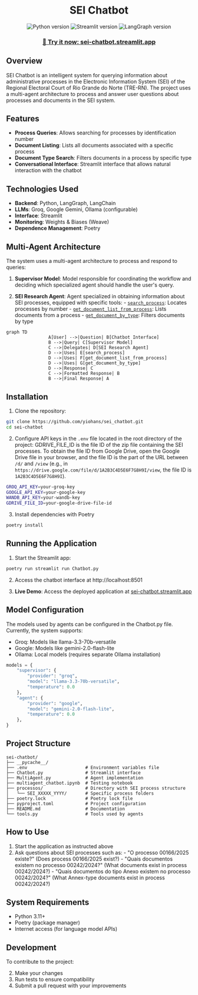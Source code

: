 <h1 align="center">SEI Chatbot</h1> 

<div align="center">
        <img src="https://img.shields.io/badge/Python-3.11+-blue?logo=python" alt="Python version">
        <img src="https://img.shields.io/badge/Streamlit-1.29.0+-green?logo=streamlit" alt="Streamlit version">
        <img src="https://img.shields.io/badge/LangGraph-0.0.20+-orange" alt="LangGraph version">
        <h3><a href="https://sei-chatbot.streamlit.app" target="_blank">🔗 Try it now: sei-chatbot.streamlit.app</a></h3>
</div>

## Overview

SEI Chatbot is an intelligent system for querying information about administrative processes in the Electronic Information System (SEI) of the Regional Electoral Court of Rio Grande do Norte (TRE-RN). The project uses a multi-agent architecture to process and answer user questions about processes and documents in the SEI system.

## Features

- **Process Queries**: Allows searching for processes by identification number
- **Document Listing**: Lists all documents associated with a specific process
- **Document Type Search**: Filters documents in a process by specific type
- **Conversational Interface**: Streamlit interface that allows natural interaction with the chatbot

## Technologies Used

- **Backend**: Python, LangGraph, LangChain
- **LLMs**: Groq, Google Gemini, Ollama (configurable)
- **Interface**: Streamlit
- **Monitoring**: Weights & Biases (Weave)
- **Dependence Management**: Poetry

## Multi-Agent Architecture

The system uses a multi-agent architecture to process and respond to queries:

1. **Supervisor Model**: Model responsible for coordinating the workflow and deciding which specialized agent should handle the user's query.

2. **SEI Research Agent**: Agent specialized in obtaining information about SEI processes, equipped with specific tools:
         - [`search_process`](tools.py): Locates processes by number
         - [`get_document_list_from_process`](tools.py): Lists documents from a process
         - [`get_document_by_type`](tools.py): Filters documents by type

```mermaid
graph TD
                A[User] -->|Question| B[Chatbot Interface]
                B -->|Query| C[Supervisor Model]
                C -->|Delegates| D[SEI Research Agent]
                D -->|Uses| E[search_process]
                D -->|Uses| F[get_document_list_from_process]
                D -->|Uses| G[get_document_by_type]
                D -->|Response| C
                C -->|Formatted Response| B
                B -->|Final Response| A
```
## Installation
1. Clone the repository:
```bash
git clone https://github.com/yiohans/sei_chatbot.git
cd sei-chatbot
```

2. Configure API keys in the `.env` file located in the root directory of the project:
GDRIVE_FILE_ID is the file ID of the zip file containing the SEI processes. To obtain the file ID from Google Drive, open the Google Drive file in your browser, and the file ID is the part of the URL between `/d/` and `/view` (e.g., in `https://drive.google.com/file/d/1A2B3C4D5E6F7G8H9I/view`, the file ID is `1A2B3C4D5E6F7G8H9I`).

```bash
GROQ_API_KEY=your-groq-key
GOOGLE_API_KEY=your-google-key
WANDB_API_KEY=your-wandb-key
GDRIVE_FILE_ID=your-google-drive-file-id
```

3. Install dependencies with Poetry
```bash
poetry install
```
## Running the Application

1. Start the Streamlit app:
```bash
poetry run streamlit run Chatbot.py
```

2. Access the chatbot interface at http://localhost:8501

3. **Live Demo**: Access the deployed application at [sei-chatbot.streamlit.app](https://sei-chatbot.streamlit.app)

## Model Configuration
The models used by agents can be configured in the Chatbot.py file. Currently, the system supports:

- Groq: Models like llama-3.3-70b-versatile
- Google: Models like gemini-2.0-flash-lite
- Ollama: Local models (requires separate Ollama installation)

```python
models = {
    "supervisor": {
        "provider": "groq",
        "model": "llama-3.3-70b-versatile",
        "temperature": 0.0
    },
    "agent": {
        "provider": "google",
        "model": "gemini-2.0-flash-lite",
        "temperature": 0.0
    },
}
```

## Project Structure

```
sei-chatbot/
├── __pycache__/
├── .env                      # Environment variables file
├── Chatbot.py                # Streamlit interface
├── MultiAgent.py             # Agent implementation
├── multiagent_chatbot.ipynb  # Testing notebook
├── processos/                # Directory with SEI process structure
│   └── SEI_XXXXX_YYYY/       # Specific process folders
├── poetry.lock               # Poetry lock file
├── pyproject.toml            # Project configuration
├── README.md                 # Documentation
└── tools.py                  # Tools used by agents
```

## How to Use
1. Start the application as instructed above
2. Ask questions about SEI processes such as:
        - "O processo 00166/2025 existe?" (Does process 00166/2025 exist?)
        - "Quais documentos existem no processo 00242/2024?" (What documents exist in process 00242/2024?)
        - "Quais documentos do tipo Anexo existem no processo 00242/2024?" (What Annex-type documents exist in process 00242/2024?)

## System Requirements
- Python 3.11+
- Poetry (package manager)
- Internet access (for language model APIs)

## Development
To contribute to the project:

2. Make your changes
3. Run tests to ensure compatibility
4. Submit a pull request with your improvements
